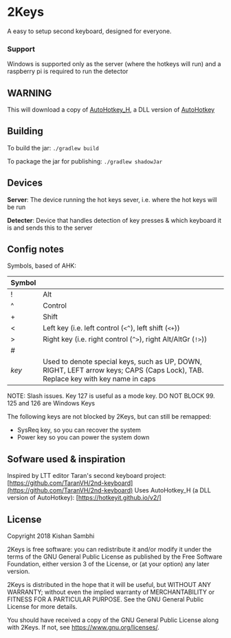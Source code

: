 # 2Keys
A easy to setup second keyboard, designed for everyone.

### Support
Windows is supported only as the server (where the hotkeys will run) and a raspberry pi is required to run the detector

## WARNING
This will download a copy of [AutoHotkey_H](https://hotkeyit.github.io/v2/), a DLL version of [AutoHotkey](http://autohotkey.com/)

## Building
To build the jar:
`./gradlew build`

To package the jar for publishing:
`./gradlew shadowJar`

## Devices
**Server**: The device running the hot keys sever, i.e. where the hot keys will be run

**Detecter**: Device that handles detection of key presses & which keyboard it is and sends this to the server

## Config notes
Symbols, based of AHK:


| Symbol |                                                                                                                                  |
|--------|----------------------------------------------------------------------------------------------------------------------------------|
| !      | Alt                                                                                                                              |
| ^      | Control                                                                                                                          |
|  +     | Shift                                                                                                                            |
| <      | Left key (i.e. left control (`<^`), left shift (`<+`))                                                                           |
| >      | Right key (i.e. right control (`^>`), right Alt/AltGr (`!>`))                                                                    |
| #      |                                                                                                                                  |
| $key$  | Used to denote special keys, such as UP, DOWN, RIGHT, LEFT arrow keys; CAPS (Caps Lock), TAB. Replace key with key name in caps  |


NOTE: Slash issues.  Key 127 is useful as a mode key.  DO NOT BLOCK 99. 125 and 126 are Windows Keys

The following keys are not blocked by 2Keys, but can still be remapped:

- SysReq key, so you can recover the system
- Power key so you can power the system down


## Sofware used & inspiration
Inspired by LTT editor Taran's second keyboard project: [https://github.com/TaranVH/2nd-keyboard](https://github.com/TaranVH/2nd-keyboard)
Uses AutoHotkey_H (a DLL version of AutoHotkey): [https://hotkeyit.github.io/v2/]

## License
Copyright 2018 Kishan Sambhi

2Keys is free software: you can redistribute it and/or modify
it under the terms of the GNU General Public License as published by
the Free Software Foundation, either version 3 of the License, or
(at your option) any later version.

2Keys is distributed in the hope that it will be useful,
but WITHOUT ANY WARRANTY; without even the implied warranty of
MERCHANTABILITY or FITNESS FOR A PARTICULAR PURPOSE.  See the
GNU General Public License for more details.

You should have received a copy of the GNU General Public License
along with 2Keys.  If not, see <https://www.gnu.org/licenses/>.
